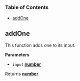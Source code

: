 <!-- Generated by documentation.js. Update this documentation by updating the source code. -->

### Table of Contents

-   [addOne](#addone)

## addOne

This function adds one to its input.

**Parameters**

-   `input` **[number](https://developer.mozilla.org/en-US/docs/Web/JavaScript/Reference/Global_Objects/Number)** 

Returns **[number](https://developer.mozilla.org/en-US/docs/Web/JavaScript/Reference/Global_Objects/Number)** 
